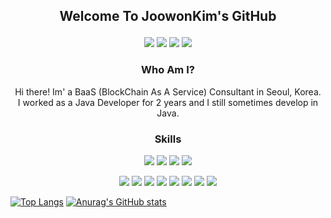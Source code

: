 ## <p align="center">Welcome To JoowonKim's GitHub</p>

<p align="center">
<a href="https://www.linkedin.com/in/joowon-kim-0122/" target="_blank"><img src="https://img.shields.io/badge/JoowonKim-0A66C2?style=flat-square&logo=LinkedIn&logoColor=white"/></a>
<a href="mailto:0122wndnjs@gmail.com" target="_blank"><img src="https://img.shields.io/badge/Gmail-EA4335?style=flat-square&logo=Gmail&logoColor=white"/></a>
<a href="https://github.com/0122wndnjs" target="_blank"><img src="https://img.shields.io/badge/GitHub-181717?style=flat-square&logo=GitHub&logoColor=white"/></a>
<a href="https://velog.io/@0122wndnjs" target="_blank"><img src="https://img.shields.io/badge/Velog-20c997?style=flat-square&logo=Vimeo&logoColor=white"/></a>

</p>

<h3 align="center"> Who Am I?</h3>

<p align="center">
Hi there! Im' a BaaS (BlockChain As A Service) Consultant in Seoul, Korea. </br>
I worked as a Java Developer for 2 years and I still sometimes develop in Java. </br>

</p>

<h3 align="center">Skills</h3>

<p align="center">
<img src="https://img.shields.io/badge/BlockChain-121D33?style=flat-square&logo=BlockChain.com&logoColor=white"/>
<img src="https://img.shields.io/badge/Ethereum-3C3C3D?style=flat-square&logo=Ethereum&logoColor=white"/>
<img src="https://img.shields.io/badge/Solidity-363636?style=flat-square&logo=Solidity&logoColor=white"/>
<img src="https://img.shields.io/badge/Hyperledger-2F3134?style=flat-square&logo=Hyperledger&logoColor=white"/>
</p>

<p align="center">
<img src="https://img.shields.io/badge/Java-007396?style=flat-square&logo=Java&logoColor=white"/>
<img src="https://img.shields.io/badge/Spring-6DB33F?style=flat-square&logo=Spring&logoColor=white"/>
<img src="https://img.shields.io/badge/C++-00599C?style=flat-square&logo=C%2B%2B&logoColor=white"/>
<img src="https://img.shields.io/badge/C-A8B9CC?style=flat-square&logo=C&logoColor=white"/>
<img src="https://img.shields.io/badge/jQuery-0769AD?style=flat-square&logo=jQuery&logoColor=white"/>
<img src="https://img.shields.io/badge/OCaml-EC6813?style=flat-square&logo=OCaml&logoColor=white"/>
<img src="https://img.shields.io/badge/MySQL-4479A1?style=flat-square&logo=MySQL&logoColor=white"/>
<img src="https://img.shields.io/badge/LaTeX-008080?style=flat-square&logo=LaTeX&logoColor=white"/>
</p>



[![Top Langs](https://github-readme-stats.vercel.app/api/top-langs/?username=0122wndnjs&langs_count=10&layout=compact&theme=dark&hide=css)](https://github.com/0122wndnjs/0122wndnjs)
[![Anurag's GitHub stats](https://github-readme-stats.vercel.app/api?username=0122wndnjs&theme=dark&include_all_commits=true)](https://github.com/anuraghazra/github-readme-stats)
